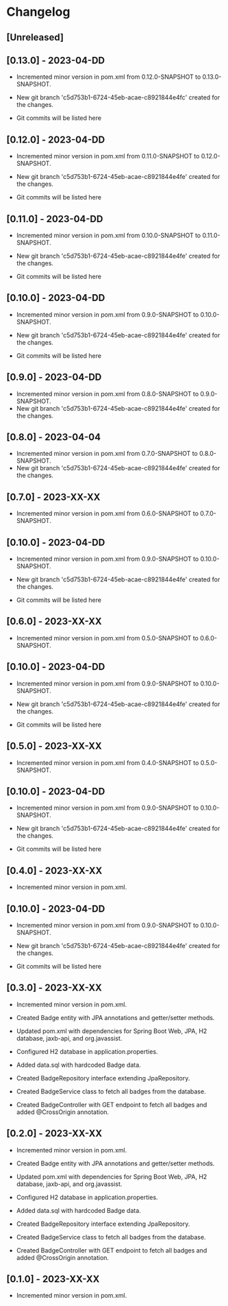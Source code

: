 # Changelog

## [Unreleased]

## [0.13.0] - 2023-04-DD

- Incremented minor version in pom.xml from 0.12.0-SNAPSHOT to 0.13.0-SNAPSHOT.
- New git branch 'c5d753b1-6724-45eb-acae-c8921844e4fc' created for the changes.

- Git commits will be listed here

## [0.12.0] - 2023-04-DD

- Incremented minor version in pom.xml from 0.11.0-SNAPSHOT to 0.12.0-SNAPSHOT.
- New git branch 'c5d753b1-6724-45eb-acae-c8921844e4fe' created for the changes.

- Git commits will be listed here

## [0.11.0] - 2023-04-DD

- Incremented minor version in pom.xml from 0.10.0-SNAPSHOT to 0.11.0-SNAPSHOT.
- New git branch 'c5d753b1-6724-45eb-acae-c8921844e4fe' created for the changes.

- Git commits will be listed here

## [0.10.0] - 2023-04-DD

- Incremented minor version in pom.xml from 0.9.0-SNAPSHOT to 0.10.0-SNAPSHOT.
- New git branch 'c5d753b1-6724-45eb-acae-c8921844e4fe' created for the changes.

- Git commits will be listed here

## [0.9.0] - 2023-04-DD

- Incremented minor version in pom.xml from 0.8.0-SNAPSHOT to 0.9.0-SNAPSHOT.
- New git branch 'c5d753b1-6724-45eb-acae-c8921844e4fe' created for the changes.

## [0.8.0] - 2023-04-04

- Incremented minor version in pom.xml from 0.7.0-SNAPSHOT to 0.8.0-SNAPSHOT.
- New git branch 'c5d753b1-6724-45eb-acae-c8921844e4fe' created for the changes.

## [0.7.0] - 2023-XX-XX

- Incremented minor version in pom.xml from 0.6.0-SNAPSHOT to 0.7.0-SNAPSHOT.
## [0.10.0] - 2023-04-DD

- Incremented minor version in pom.xml from 0.9.0-SNAPSHOT to 0.10.0-SNAPSHOT.
- New git branch 'c5d753b1-6724-45eb-acae-c8921844e4fe' created for the changes.

- Git commits will be listed here

## [0.6.0] - 2023-XX-XX

- Incremented minor version in pom.xml from 0.5.0-SNAPSHOT to 0.6.0-SNAPSHOT.
## [0.10.0] - 2023-04-DD

- Incremented minor version in pom.xml from 0.9.0-SNAPSHOT to 0.10.0-SNAPSHOT.
- New git branch 'c5d753b1-6724-45eb-acae-c8921844e4fe' created for the changes.

- Git commits will be listed here

## [0.5.0] - 2023-XX-XX

- Incremented minor version in pom.xml from 0.4.0-SNAPSHOT to 0.5.0-SNAPSHOT.
## [0.10.0] - 2023-04-DD

- Incremented minor version in pom.xml from 0.9.0-SNAPSHOT to 0.10.0-SNAPSHOT.
- New git branch 'c5d753b1-6724-45eb-acae-c8921844e4fe' created for the changes.

- Git commits will be listed here

## [0.4.0] - 2023-XX-XX

- Incremented minor version in pom.xml.
## [0.10.0] - 2023-04-DD

- Incremented minor version in pom.xml from 0.9.0-SNAPSHOT to 0.10.0-SNAPSHOT.
- New git branch 'c5d753b1-6724-45eb-acae-c8921844e4fe' created for the changes.

- Git commits will be listed here

## [0.3.0] - 2023-XX-XX

- Incremented minor version in pom.xml.

- Created Badge entity with JPA annotations and getter/setter methods.
- Updated pom.xml with dependencies for Spring Boot Web, JPA, H2 database, jaxb-api, and org.javassist.
- Configured H2 database in application.properties.
- Added data.sql with hardcoded Badge data.
- Created BadgeRepository interface extending JpaRepository.
- Created BadgeService class to fetch all badges from the database.
- Created BadgeController with GET endpoint to fetch all badges and added @CrossOrigin annotation.

## [0.2.0] - 2023-XX-XX

- Incremented minor version in pom.xml.

- Created Badge entity with JPA annotations and getter/setter methods.
- Updated pom.xml with dependencies for Spring Boot Web, JPA, H2 database, jaxb-api, and org.javassist.
- Configured H2 database in application.properties.
- Added data.sql with hardcoded Badge data.
- Created BadgeRepository interface extending JpaRepository.
- Created BadgeService class to fetch all badges from the database.
- Created BadgeController with GET endpoint to fetch all badges and added @CrossOrigin annotation.

## [0.1.0] - 2023-XX-XX

- Incremented minor version in pom.xml.